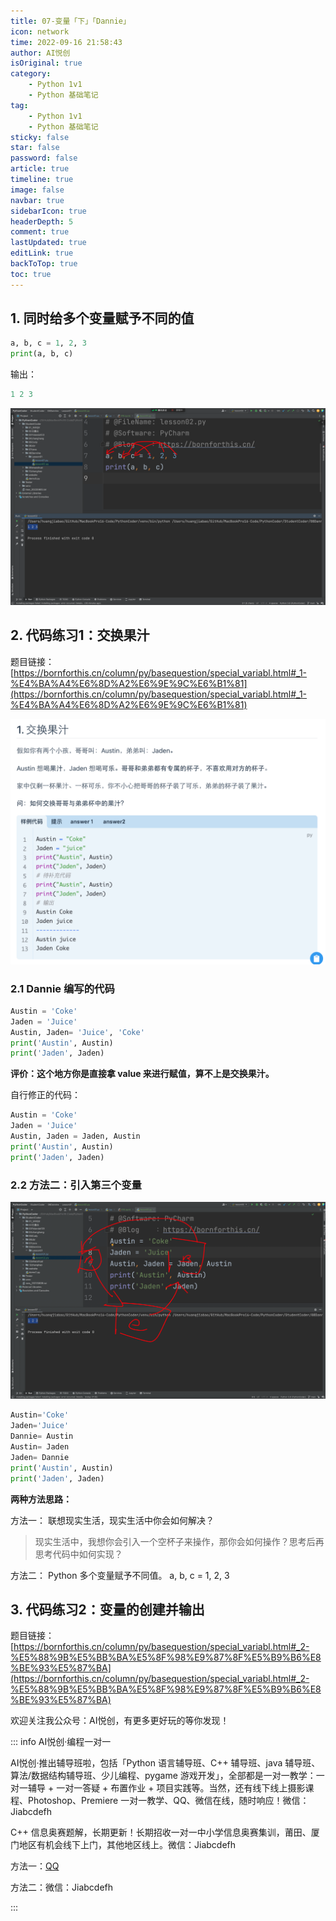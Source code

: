 ```yaml
---
title: 07-变量「下」「Dannie」
icon: network
time: 2022-09-16 21:58:43
author: AI悦创
isOriginal: true
category: 
    - Python 1v1
    - Python 基础笔记
tag:
    - Python 1v1
    - Python 基础笔记
sticky: false
star: false
password: false
article: true
timeline: true
image: false
navbar: true
sidebarIcon: true
headerDepth: 5
comment: true
lastUpdated: true
editLink: true
backToTop: true
toc: true
---
```


## 1. 同时给多个变量赋予不同的值

```python
a, b, c = 1, 2, 3
print(a, b, c)
```

输出：

```python
1 2 3
```

![image-20220916220122226](./07.assets/image-20220916220122226.png)

## 2. 代码练习1：交换果汁

题目链接：[https://bornforthis.cn/column/py/basequestion/special_variabl.html#_1-%E4%BA%A4%E6%8D%A2%E6%9E%9C%E6%B1%81](https://bornforthis.cn/column/py/basequestion/special_variabl.html#_1-%E4%BA%A4%E6%8D%A2%E6%9E%9C%E6%B1%81)

![image-20220916220307656](./07.assets/image-20220916220307656.png)

### 2.1 Dannie 编写的代码

```python
Austin = 'Coke'
Jaden = 'Juice'
Austin, Jaden= 'Juice', 'Coke'
print('Austin', Austin)
print('Jaden', Jaden)
```

**评价：这个地方你是直接拿 value 来进行赋值，算不上是交换果汁。**

自行修正的代码：

```python
Austin = 'Coke'
Jaden = 'Juice'
Austin, Jaden = Jaden, Austin
print('Austin', Austin)
print('Jaden', Jaden)
```

### 2.2 方法二：引入第三个变量

![image-20220916222929385](./07.assets/image-20220916222929385.png)

```python
Austin='Coke'
Jaden='Juice'
Dannie= Austin
Austin= Jaden
Jaden= Dannie
print('Austin', Austin)
print('Jaden', Jaden)
```

**两种方法思路：**

方法一： 联想现实生活，现实生活中你会如何解决？

> 现实生活中，我想你会引入一个空杯子来操作，那你会如何操作？思考后再思考代码中如何实现？

方法二： Python 多个变量赋予不同值。
a, b, c = 1, 2, 3

## 3. 代码练习2：变量的创建并输出

题目链接：[https://bornforthis.cn/column/py/basequestion/special_variabl.html#_2-%E5%88%9B%E5%BB%BA%E5%8F%98%E9%87%8F%E5%B9%B6%E8%BE%93%E5%87%BA](https://bornforthis.cn/column/py/basequestion/special_variabl.html#_2-%E5%88%9B%E5%BB%BA%E5%8F%98%E9%87%8F%E5%B9%B6%E8%BE%93%E5%87%BA)













欢迎关注我公众号：AI悦创，有更多更好玩的等你发现！

::: info AI悦创·编程一对一

AI悦创·推出辅导班啦，包括「Python 语言辅导班、C++ 辅导班、java 辅导班、算法/数据结构辅导班、少儿编程、pygame 游戏开发」，全部都是一对一教学：一对一辅导 + 一对一答疑 + 布置作业 + 项目实践等。当然，还有线下线上摄影课程、Photoshop、Premiere 一对一教学、QQ、微信在线，随时响应！微信：Jiabcdefh

C++ 信息奥赛题解，长期更新！长期招收一对一中小学信息奥赛集训，莆田、厦门地区有机会线下上门，其他地区线上。微信：Jiabcdefh

方法一：[QQ](http://wpa.qq.com/msgrd?v=3&uin=1432803776&site=qq&menu=yes)

方法二：微信：Jiabcdefh

:::
